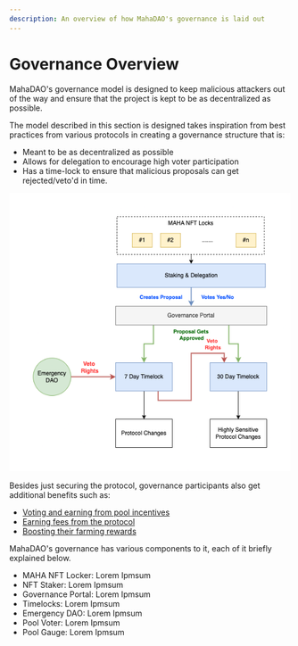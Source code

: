 ```yaml
---
description: An overview of how MahaDAO's governance is laid out
---
```


# Governance Overview

MahaDAO's governance model is designed to keep malicious attackers out of the way and ensure that the project is kept to be as decentralized as possible.

The model described in this section is designed takes inspiration from best practices from various protocols in creating a governance structure that is:

* Meant to be as decentralized as possible
* Allows for delegation to encourage high voter participation
* Has a time-lock to ensure that malicious proposals can get rejected/veto'd in time.

![Security model of MahaDAO's governance](../.gitbook/assets/image.png)

Besides just securing the protocol, governance participants also get additional benefits such as:

* [Voting and earning from pool incentives](pool-incentives.md)
* [Earning fees from the protocol](earning-fees.md)
* [Boosting their farming rewards](boosting-staking-rewards.md)

MahaDAO's governance has various components to it, each of it briefly explained below.

* MAHA NFT Locker: Lorem Ipmsum
* NFT Staker: Lorem Ipmsum
* Governance Portal: Lorem Ipmsum
* Timelocks: Lorem Ipmsum
* Emergency DAO: Lorem Ipmsum
* Pool Voter: Lorem Ipmsum
* Pool Gauge: Lorem Ipmsum
